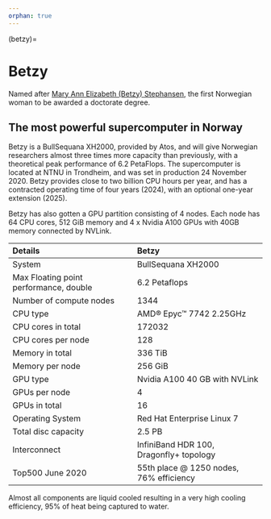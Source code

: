 ```yaml
---
orphan: true
---
```


(betzy)=

# Betzy

Named after [Mary Ann Elizabeth (Betzy) Stephansen](https://en.wikipedia.org/wiki/Elizabeth_Stephansen), the first Norwegian woman to be awarded a doctorate degree.


## The most powerful supercomputer in Norway

Betzy is a BullSequana XH2000, provided by Atos, and will give Norwegian researchers almost three times more capacity than previously, with a theoretical peak performance of 6.2 PetaFlops. The supercomputer is located at NTNU in Trondheim, and was set in production 24 November 2020. Betzy provides close to two billion CPU hours per year, and has a contracted operating time of four years (2024), with an optional one-year extension (2025).

Betzy has also gotten a GPU partition consisting of 4 nodes. Each node has 64
CPU cores, 512 GiB memory and 4 x Nvidia A100 GPUs with 40GB memory connected
by NVLink.

| Details     | Betzy     |
| :------------- | :------------- |
| System     |BullSequana XH2000  |
| Max Floating point performance, double     |	6.2 Petaflops  |
| Number of compute nodes     |	1344  |
| CPU type     |	AMD® Epyc™ 7742 2.25GHz  |
| CPU cores in total  |	172032  |
| CPU cores per node  | 128  |
| Memory in total    |	336 TiB  |
| Memory per node    |  256 GiB  |
| GPU type | Nvidia A100 40 GB with NVLink |
| GPUs per node | 4 |
| GPUs in total | 16 |
| Operating System   | Red Hat Enterprise Linux 7 |
| Total disc capacity     |	2.5 PB  |
| Interconnect  |	InfiniBand HDR 100, Dragonfly+ topology |
| Top500 June 2020 | 55th place \@ 1250 nodes, 76% efficiency|

Almost all components are liquid cooled resulting in a very high cooling efficiency, 95% of heat being captured to water.
